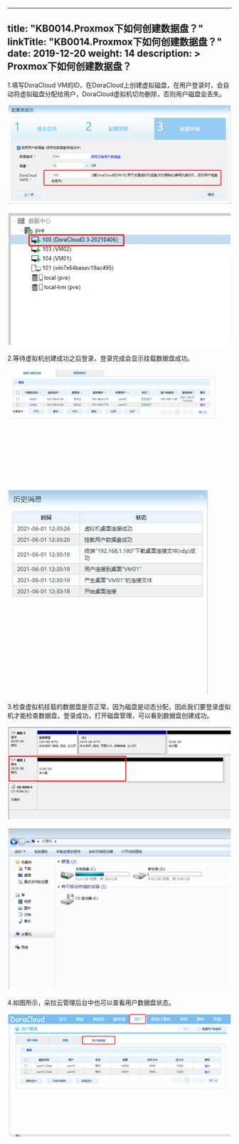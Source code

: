 
---
title: "KB0014.Proxmox下如何创建数据盘？"
linkTitle: "KB0014.Proxmox下如何创建数据盘？"
date: 2019-12-20
weight: 14
description: >
   Proxmox下如何创建数据盘？
---


1.填写DoraCloud VM的ID，在DoraCloud上创建虚拟磁盘，在用户登录时，会自动将虚拟磁盘分配给用户，DoraCloud虚拟机切勿删除，否则用户磁盘会丢失。

![](./images/doracloud_data1.png)

![](./images/doracloud_data2.png)

2.等待虚拟机创建成功之后登录，登录完成会显示挂载数据盘成功。

![](./images/doracloud_data3.png)

![](./images/doracloud_data4.png)

3.检查虚拟机挂载的数据盘是否正常，因为磁盘是动态分配，因此我们要登录虚拟机才能检查数据盘，登录成功，打开磁盘管理，可以看到数据盘创建成功。

![](./images/doracloud_data5.png)

![](./images/doracloud_data6.png)

4.如图所示，朵拉云管理后台中也可以查看用户数据盘状态。

![](./images/doracloud_data7.png)



